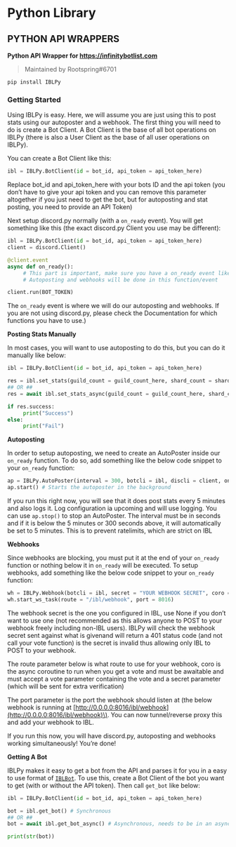 # Python Library

## PYTHON API WRAPPERS

**Python API Wrapper for https://infinitybotlist.com**

> Maintained by Rootspring\#6701

```text
pip install IBLPy
```

### Getting Started

Using IBLPy is easy. Here, we will assume you are just using this to post stats using our autoposter and a webhook. The first thing you will need to do is create a Bot Client. A Bot Client is the base of all bot operations on IBLPy \(there is also a User Client as the base of all user operations on IBLPy\).

You can create a Bot Client like this:

```python
ibl = IBLPy.BotClient(id = bot_id, api_token = api_token_here)
```

Replace bot\_id and api\_token\_here with your bots ID and the api token \(you don’t have to give your api token and you can remove this parameter altogether if you just need to get the bot, but for autoposting and stat posting, you need to provide an API Token\)

Next setup discord.py normally \(with a `on_ready` event\). You will get something like this \(the exact discord.py Client you use may be different\):

```python
ibl = IBLPy.BotClient(id = bot_id, api_token = api_token_here)
client = discord.Client()

@client.event
async def on_ready():
     # This part is important, make sure you have a on_ready event like this
     # Autoposting and webhooks will be done in this function/event

client.run(BOT_TOKEN)
```

The `on_ready` event is where we will do our autoposting and webhooks. If you are not using discord.py, please check the Documentation for which functions you have to use.\)

**Posting Stats Manually**

In most cases, you will want to use autoposting to do this, but you can do it manually like below:

```python
ibl = IBLPy.BotClient(id = bot_id, api_token = api_token_here)

res = ibl.set_stats(guild_count = guild_count_here, shard_count = shard_count_here) # Synchronous
## OR ##
res = await ibl.set_stats_async(guild_count = guild_count_here, shard_count = shard_count_here) # Asynchronous, needs to be in an async function

if res.success:
     print("Success")
else:
     print("Fail")
```

**Autoposting**

In order to setup autoposting, we need to create an AutoPoster inside our `on_ready` function. To do so, add something like the below code snippet to your `on_ready` function:

```python
ap = IBLPy.AutoPoster(interval = 300, botcli = ibl, discli = client, on_post = None, sharding = False)
ap.start() # Starts the autoposter in the background
```

If you run this right now, you will see that it does post stats every 5 minutes and also logs it. Log configuration ia upcoming and will use logging. You can use `ap.stop()` to stop an AutoPoster. The interval must be in seconds and if it is below the 5 minutes or 300 seconds above, it will automatically be set to 5 minutes. This is to prevent ratelimits, which are strict on IBL

**Webhooks**

Since webhooks are blocking, you must put it at the end of your `on_ready` function or nothing below it in `on_ready` will be executed. To setup webhooks, add something like the below code snippet to your `on_ready` function:

```python
wh = IBLPy.Webhook(botcli = ibl, secret = "YOUR WEBHOOK SECRET", coro = get_vote)
wh.start_ws_task(route = "/ibl/webhook", port = 8016)
```

The webhook secret is the one you configured in IBL, use None if you don’t want to use one \(not recommended as this allows anyone to POST to your webhook freely including non-IBL users\). IBLPy will check the webhook secret sent against what is givenand will return a 401 status code \(and not call your vote function\) is the secret is invalid thus allowing only IBL to POST to your webhook.

The route parameter below is what route to use for your webhook, coro is the async coroutine to run when you get a vote and must be awaitable and must accept a vote parameter containing the vote and a secret parameter \(which will be sent for extra verification\)

The port parameter is the port the webhook should listen at \(the below webhook is running at [http://0.0.0.0:8016/ibl/webhook](http://0.0.0.0:8016/ibl/webhook)\). You can now tunnel/reverse proxy this and add your webhook to IBL.

If you run this now, you will have discord.py, autoposting and webhooks working simultaneously! You’re done!

**Getting A Bot**

IBLPy makes it easy to get a bot from the API and parses it for you in a easy to use format of [`IBLBot`](https://iblpy.bristleroot.me/BaseClasses.html#IBLPy.base_fn.IBLBot). To use this, create a Bot Client of the bot you want to get \(with or without the API token\). Then call `get_bot` like below:

```python
ibl = IBLPy.BotClient(id = bot_id, api_token = api_token_here)

bot = ibl.get_bot() # Synchronous
## OR ##
bot = await ibl.get_bot_async() # Asynchronous, needs to be in an async function

print(str(bot))
```

